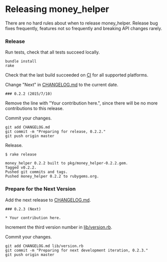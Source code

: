 # Releasing money_helper

There are no hard rules about when to release money_helper. Release bug fixes frequently, features not so frequently and breaking API changes rarely.

### Release

Run tests, check that all tests succeed locally.

```
bundle install
rake
```

Check that the last build succeeded on [CI][ci] for all supported platforms.

Change "Next" in [CHANGELOG.md][changelog] to the current date.

```
### 0.2.2 (2015/7/10)
```

Remove the line with "Your contribution here.", since there will be no more contributions to this release.

Commit your changes.

```
git add CHANGELOG.md
git commit -m "Preparing for release, 0.2.2."
git push origin master
```

Release.

```
$ rake release

money_helper 0.2.2 built to pkg/money_helper-0.2.2.gem.
Tagged v0.2.2.
Pushed git commits and tags.
Pushed money_helper 0.2.2 to rubygems.org.
```

### Prepare for the Next Version

Add the next release to [CHANGELOG.md][changelog].

```
### 0.2.3 (Next)

* Your contribution here.
```

Increment the third version number in [lib/version.rb][version].

Commit your changes.

```
git add CHANGELOG.md lib/version.rb
git commit -m "Preparing for next development iteration, 0.2.3."
git push origin master
```

[ci]: https://circleci.com/gh/artsy/money_helper/tree/master
[changelog]: CHANGELOG.md
[version]: lib/version.rb
